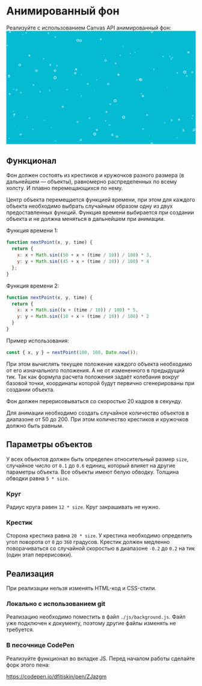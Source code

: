 Анимированный фон
===

Реализуйте с использованием Canvas API анимированный фон:
![Пример фона](./res/preview.png)

## Функционал

Фон должен состоять из крестиков и кружочков разного размера (в дальнейшем — объекты), равномерно распределенных по всему холсту. И плавно перемещающихся по нему.

Центр объекта перемещается функцией времени, при этом для каждого объекта необходимо выбрать случайным образом одну из двух предоставленных функций. Функция времени выбирается при создании объекта и не должна меняться в дальнейшем при анимации.

Функция времени 1:
```javascript
function nextPoint(x, y, time) {
  return {
    x: x + Math.sin((50 + x + (time / 10)) / 100) * 3,
    y: y + Math.sin((45 + x + (time / 10)) / 100) * 4
  };
}
```

Функция времени 2:
```javascript
function nextPoint(x, y, time) {
  return {
    x: x + Math.sin((x + (time / 10)) / 100) * 5,
    y: y + Math.sin((10 + x + (time / 10)) / 100) * 2
  }
}
```

Пример использования:
```javascript
const { x, y } = nextPoint(100, 100, Date.now());
```

При этом вычислять текущее положение каждого объекта необходимо от его изначального положения. А не от измененного в предыдущий тик. Так как формула расчета положения задаёт колебания вокруг базовой точки, координаты которой будут первично сгенерированы при создании объекта.

Фон должен перерисовываться со скоростью 20 кадров в секунду.

Для анимации необходимо создать случайное количество объектов в диапазоне от 50 до 200. При этом количество крестиков и кружочков должно быть равным.

## Параметры объектов

У всех объектов должен быть определен относительный размер `size`, случайное число от `0.1` до `0.6` единиц, который влияет на другие параметры объекта. Все объекты имеют белую обводку. Толщина обводки равна `5 * size`.

### Круг

Радиус круга равен `12 * size`. Круг закрашивать не нужно.

### Крестик

Сторона крестика равна `20 * size`. У крестика необходимо определить угол поворота от `0` до `360` градусов. Крестик должен медленно поворачиваться со случайной скоростью в диапазоне `-0.2` до `0.2` на тик (один этап перерисовки).

## Реализация

При реализации нельзя изменять HTML-код и CSS-стили.

### Локально с использованием git

Реализацию необходимо поместить в файл `./js/background.js`. Файл уже подключен к документу, поэтому другие файлы изменять не требуется.

### В песочнице CodePen

Реализуйте функционал во вкладке JS. Перед началом работы сделайте форк этого пена:

https://codepen.io/dfitiskin/pen/ZJazgm

